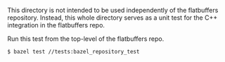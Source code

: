 This directory is not intended to be used independently of the flatbuffers
repository. Instead, this whole directory serves as a unit test for the
C++ integration in the flatbuffers repo.

Run this test from the top-level of the flatbuffers repo.
```console
$ bazel test //tests:bazel_repository_test
```
